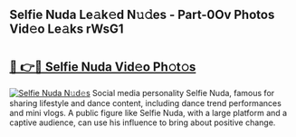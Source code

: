 ## Selfie Nuda Le𝚊k𝚎d N𝚞𝚍es - Part-0Ov Photos Vid𝚎o Le𝚊ks rWsG1

# <h2><a href="http://fbee66x.evod.top/?m=Selfie+Nuda">🔗 👉🔴 Selfie Nuda Vid𝚎o Ph𝚘t𝚘s</a></h2>

[![Selfie Nuda N𝚞d𝚎s](https://i.imgur.com/8V9OHl7.gif)](http://fbee66x.evod.top/?m=Selfie+Nuda)
Social media personality Selfie Nuda, famous for sharing lifestyle and dance content, including dance trend performances and mini vlogs. A public figure like Selfie Nuda, with a large platform and a captive audience, can use his influence to bring about positive change. 
